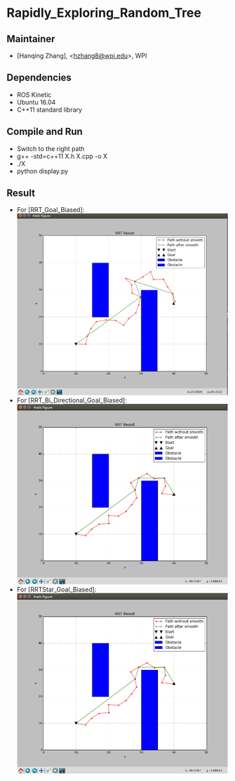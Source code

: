# Rapidly_Exploring_Random_Tree

## Maintainer   
- [Hanqing Zhang], <<hzhang8@wpi.edu>>, WPI    

## Dependencies

- ROS Kinetic   
- Ubuntu 16.04   
- C++11 standard library   

## Compile and Run
- Switch to the right path   
- g++ -std=c++11 X.h X.cpp -o X   
- ./X
- python display.py   

## Result

- For [RRT_Goal_Biased]:   
![Result](https://github.com/Zhanghq8/Rapidly_Exploring_Random_Tree/blob/master/RRT_GoalBiased/Result/RRT_Goal_Biased.png)   
- For [RRT_Bi_Directional_Goal_Biased]:   
![Result](https://github.com/Zhanghq8/Rapidly_Exploring_Random_Tree/blob/master/RRTStar_GoalBiased/Result/RRTStar_Goal_Biased.png) 
- For [RRTStar_Goal_Biased]:    
![Result](https://github.com/Zhanghq8/Rapidly_Exploring_Random_Tree/blob/master/RRTStar_GoalBiased/Result/RRTStar_Goal_Biased.png)